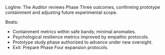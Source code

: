 ﻿---
series: 4
novella: 3
file: S4N3_Epilogue
type: epilogue
pov: Auditor
setting: Room-not-room â€“ phase review
word_target_min: 600
word_target_max: 800
status: outline
---
Logline: The Auditor reviews Phase Three outcomes, confirming prototype containment and adjusting future experimental scope.

Beats:
- Containment metrics within safe bands; minimal anomalies.
- Psychological resilience metrics improved by empathic protocols.
- Prototype study phase authorized to advance under new oversight.
- Exit: Prepare Phase Four expansion protocols.